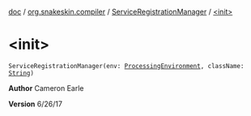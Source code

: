 [doc](../../index.md) / [org.snakeskin.compiler](../index.md) / [ServiceRegistrationManager](index.md) / [&lt;init&gt;](./-init-.md)

# &lt;init&gt;

`ServiceRegistrationManager(env: `[`ProcessingEnvironment`](http://docs.oracle.com/javase/6/docs/api/javax/annotation/processing/ProcessingEnvironment.html)`, className: `[`String`](https://kotlinlang.org/api/latest/jvm/stdlib/kotlin/-string/index.html)`)`

**Author**
Cameron Earle

**Version**
6/26/17

